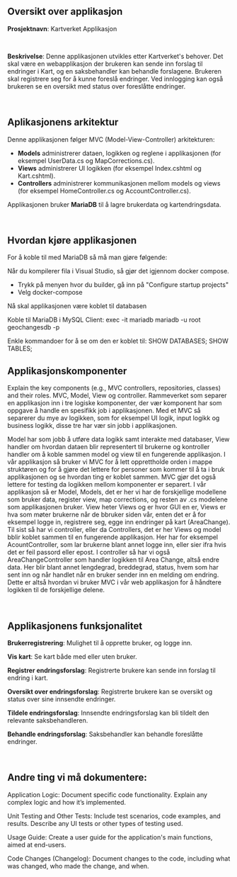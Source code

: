 <h2>Oversikt over applikasjon</h2>
<p><strong>Prosjektnavn</strong>: Kartverket Applikasjon</strong></p>
<br>
<p><strong>Beskrivelse</strong>: Denne applikasjonen utvikles etter Kartverket's behover. Det skal være en webapplikasjon der brukeren kan sende inn forslag til endringer i Kart, og en saksbehandler kan behandle forslagene. Brukeren skal registrere seg for å kunne foreslå endringer. Ved innlogging kan også brukeren se en oversikt med status over foreslåtte endringer.</p>
<br>
 
<h2>Aplikasjonens arkitektur</h2>
<p>Denne applikasjonen følger MVC (Model-View-Controller) arkitekturen: </p>
<ul>
<li><strong>Models</strong> administrerer dataen, logikken og reglene i applikasjonen (for eksempel UserData.cs og MapCorrections.cs).</li>
<li><strong>Views</strong> administrerer UI logikken (for eksempel Index.cshtml og Kart.cshtml).</li>
<li><strong>Controllers</strong> administrerer kommunikasjonen mellom models og views (for eksempel HomeController.cs og AccountController.cs).</li>
</ul>

<p>Applikasjonen bruker <strong>MariaDB</strong> til å lagre brukerdata og kartendringsdata.</p>
<br>

<h2>Hvordan kjøre applikasjonen</h2>
For å koble til med MariaDB så må man gjøre følgende:

Når du kompilerer fila i Visual Studio, så gjør det igjennom docker compose. 
 - Trykk på menyen hvor du builder, gå inn på "Configure startup projects"
 - Velg docker-compose

Nå skal applikasjonen være koblet til databasen


Koble til MariaDB i MySQL Client:
exec -it mariadb mariadb -u root geochangesdb -p

Enkle kommandoer for å se om den er koblet til: 
SHOW DATABASES;
SHOW TABLES;
<br>  

<h2>Applikasjonskomponenter</h2>
<p>Explain the key components (e.g., MVC controllers, repositories, classes) and their roles.
MVC, Model, View og controller. Rammeverket som separer en applikasjon inn i tre logiske komponenter, der vær komponent har som oppgave å handle en spesifikk job i applikasjonen. Med et MVC så separerer du mye av logikken, som for eksempel UI logik, input logikk og business logikk, disse tre har vær sin jobb i applikasjonen.</p>

<p>Model har som jobb å utføre data logikk samt interakte med databaser, View handler om hvordan dataen blir representert til brukerne og kontroller handler om å koble sammen model og view til en fungerende applikasjon. 
I vår applikasjon så bruker vi MVC for å lett opprettholde orden i mappe struktøren og for å gjøre det lettere for personer som kommer til å ta i bruk applikasjonen og se hvordan ting er koblet sammen. MVC gjør det også lettere for testing da logikken mellom komponenter er separert. 
I vår applikasjon så er Model, Models, det er her vi har de forskjellige modellene som bruker data, register view, map corrections, og resten av .cs modelene som applikasjonen bruker. View heter Views og er hvor GUI en er, Views er hva som møter brukerne når de bbruker siden vår, enten det er å for eksempel logge in, registrere seg, egge inn endringer på kart (AreaChange). Til sist så har vi controller, eller da Controllers, det er her Views og model bblir koblet sammen til en fungerende applikasjon. Her har for eksempel AcountController, som lar brukerne blant annet logge inn, eller sier ifra hvis det er feil passord eller epost. I controller så har vi også AreaChangeController som handler logikken til Area Change, altså endre data. Her blir blant annet lengdegrad, breddegrad, status, hvem som har sent inn og når handlet når en bruker sender inn en melding om endring. 
Dette er altså hvordan vi bruker MVC i vår web applikasjon for å håndtere logikken til de forskjellige delene.</p>
<br>

<h2>Applikasjonens funksjonalitet</h2>
<p><strong>Brukerregistrering</strong>: Mulighet til å opprette bruker, og logge inn.</p>
<p><strong>Vis kart</strong>: Se kart både med eller uten bruker.</p>
<p><strong>Registrer endringsforslag</strong>: Registrerte brukere kan sende inn forslag til endring i kart.</p>
<p><strong>Oversikt over endringsforslag</strong>: Registrerte brukere kan se oversikt og status over sine innsendte endringer.</p>
<p><strong>Tildele endringsforslag</strong>: Innsendte endringsforslag kan bli tildelt den relevante saksbehandleren.</p>
<p><strong>Behandle endringsforslag</strong>: Saksbehandler kan behandle foreslåtte endringer.</p>
</ul>
<br>

<h2>Andre ting vi må dokumentere:</h2>
Application Logic: Document specific code functionality. Explain any complex logic and how it’s implemented.

Unit Testing and Other Tests: Include test scenarios, code examples, and results. Describe any UI tests or other types of testing used.

Usage Guide: Create a user guide for the application's main functions, aimed at end-users.

Code Changes (Changelog): Document changes to the code, including what was changed, who made the change, and when.
